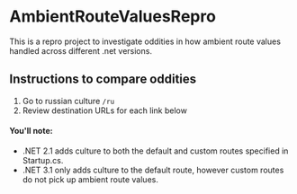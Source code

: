 # AmbientRouteValuesRepro

This is a repro project to investigate oddities in how ambient route values handled across different .net versions.

## Instructions to compare oddities

1. Go to russian culture `/ru`
2. Review destination URLs for each link below

#### You'll note:
- .NET 2.1 adds culture to both the default and custom routes specified in Startup.cs.
- .NET 3.1 only adds culture to the default route, however custom routes do not pick up ambient route values.
